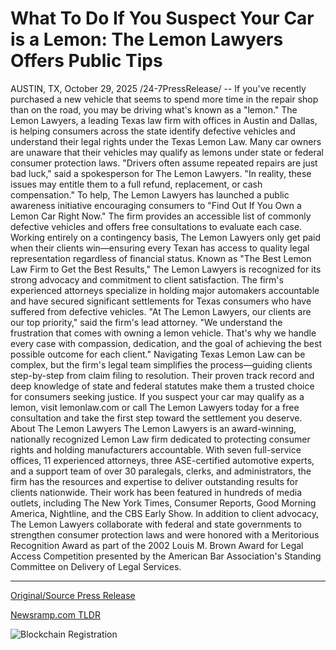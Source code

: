 # What To Do If You Suspect Your Car is a Lemon: The Lemon Lawyers Offers Public Tips

AUSTIN, TX, October 29, 2025 /24-7PressRelease/ -- If you've recently purchased a new vehicle that seems to spend more time in the repair shop than on the road, you may be driving what's known as a "lemon." The Lemon Lawyers, a leading Texas law firm with offices in Austin and Dallas, is helping consumers across the state identify defective vehicles and understand their legal rights under the Texas Lemon Law.  Many car owners are unaware that their vehicles may qualify as lemons under state or federal consumer protection laws. "Drivers often assume repeated repairs are just bad luck," said a spokesperson for The Lemon Lawyers. "In reality, these issues may entitle them to a full refund, replacement, or cash compensation."  To help, The Lemon Lawyers has launched a public awareness initiative encouraging consumers to "Find Out If You Own a Lemon Car Right Now." The firm provides an accessible list of commonly defective vehicles and offers free consultations to evaluate each case. Working entirely on a contingency basis, The Lemon Lawyers only get paid when their clients win—ensuring every Texan has access to quality legal representation regardless of financial status.  Known as "The Best Lemon Law Firm to Get the Best Results," The Lemon Lawyers is recognized for its strong advocacy and commitment to client satisfaction. The firm's experienced attorneys specialize in holding major automakers accountable and have secured significant settlements for Texas consumers who have suffered from defective vehicles.  "At The Lemon Lawyers, our clients are our top priority," said the firm's lead attorney. "We understand the frustration that comes with owning a lemon vehicle. That's why we handle every case with compassion, dedication, and the goal of achieving the best possible outcome for each client."  Navigating Texas Lemon Law can be complex, but the firm's legal team simplifies the process—guiding clients step-by-step from claim filing to resolution. Their proven track record and deep knowledge of state and federal statutes make them a trusted choice for consumers seeking justice.  If you suspect your car may qualify as a lemon, visit lemonlaw.com or call The Lemon Lawyers today for a free consultation and take the first step toward the settlement you deserve.  About The Lemon Lawyers The Lemon Lawyers is an award-winning, nationally recognized Lemon Law firm dedicated to protecting consumer rights and holding manufacturers accountable. With seven full-service offices, 11 experienced attorneys, three ASE-certified automotive experts, and a support team of over 30 paralegals, clerks, and administrators, the firm has the resources and expertise to deliver outstanding results for clients nationwide. Their work has been featured in hundreds of media outlets, including The New York Times, Consumer Reports, Good Morning America, Nightline, and the CBS Early Show. In addition to client advocacy, The Lemon Lawyers collaborate with federal and state governments to strengthen consumer protection laws and were honored with a Meritorious Recognition Award as part of the 2002 Louis M. Brown Award for Legal Access Competition presented by the American Bar Association's Standing Committee on Delivery of Legal Services. 

---

[Original/Source Press Release](https://www.24-7pressrelease.com/press-release/528237/what-to-do-if-you-suspect-your-car-is-a-lemon-the-lemon-lawyers-offers-public-tips)
                    

[Newsramp.com TLDR](https://newsramp.com/curated-news/texas-lemon-lawyers-help-consumers-fight-defective-vehicles/076d6e204ebd5a814153f93fd28d001d) 

 

 



![Blockchain Registration](https://cdn.newsramp.app/24-7PressRelease/qrcode/2510/29/taroGy3Q.webp)